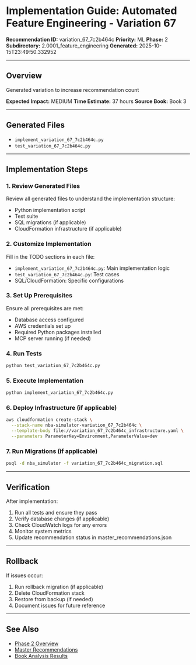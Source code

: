 # Implementation Guide: Automated Feature Engineering - Variation 67

**Recommendation ID:** variation_67_7c2b464c
**Priority:** ML
**Phase:** 2
**Subdirectory:** 2.0001_feature_engineering
**Generated:** 2025-10-15T23:49:50.332952

---

## Overview

Generated variation to increase recommendation count

**Expected Impact:** MEDIUM
**Time Estimate:** 37 hours
**Source Book:** Book 3

---

## Generated Files

- `implement_variation_67_7c2b464c.py`
- `test_variation_67_7c2b464c.py`

---

## Implementation Steps

### 1. Review Generated Files

Review all generated files to understand the implementation structure:
- Python implementation script
- Test suite
- SQL migrations (if applicable)
- CloudFormation infrastructure (if applicable)

### 2. Customize Implementation

Fill in the TODO sections in each file:
- `implement_variation_67_7c2b464c.py`: Main implementation logic
- `test_variation_67_7c2b464c.py`: Test cases
- SQL/CloudFormation: Specific configurations

### 3. Set Up Prerequisites

Ensure all prerequisites are met:
- Database access configured
- AWS credentials set up
- Required Python packages installed
- MCP server running (if needed)

### 4. Run Tests

```bash
python test_variation_67_7c2b464c.py
```

### 5. Execute Implementation

```bash
python implement_variation_67_7c2b464c.py
```

### 6. Deploy Infrastructure (if applicable)

```bash
aws cloudformation create-stack \
  --stack-name nba-simulator-variation_67_7c2b464c \
  --template-body file://variation_67_7c2b464c_infrastructure.yaml \
  --parameters ParameterKey=Environment,ParameterValue=dev
```

### 7. Run Migrations (if applicable)

```bash
psql -d nba_simulator -f variation_67_7c2b464c_migration.sql
```

---

## Verification

After implementation:
1. Run all tests and ensure they pass
2. Verify database changes (if applicable)
3. Check CloudWatch logs for any errors
4. Monitor system metrics
5. Update recommendation status in master_recommendations.json

---

## Rollback

If issues occur:
1. Run rollback migration (if applicable)
2. Delete CloudFormation stack
3. Restore from backup (if needed)
4. Document issues for future reference

---

## See Also

- [Phase 2 Overview](/Users/ryanranft/nba-simulator-aws/docs/phases/phase_2/)
- [Master Recommendations](/Users/ryanranft/nba-mcp-synthesis/analysis_results/master_recommendations.json)
- [Book Analysis Results](/Users/ryanranft/nba-mcp-synthesis/analysis_results/)
